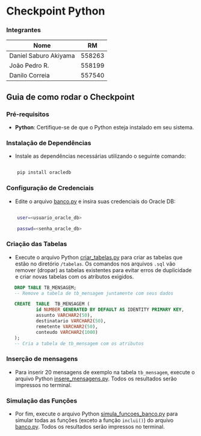 
# Checkpoint Python

### Integrantes 
| Nome | RM | 
|------------------------|--------| 
| Daniel Saburo Akiyama | 558263 | 
| João Pedro R. | 558199 | 
| Danilo Correia | 557540 |

## Guia de como rodar o Checkpoint

### Pré-requisitos

-  **Python**: Certifique-se de que o Python esteja instalado em seu sistema.

### Instalação de Dependências

- Instale as dependências necessárias utilizando o seguinte comando:

```bash

	pip install oracledb

```

### Configuração de Credenciais

-  Edite o arquivo [banco.py](./banco.py) e insira suas credenciais do Oracle DB:

```bash

	user=<usuario_oracle_db>

	passwd=<senha_oracle_db>

```

### Criação das Tabelas

- Execute o arquivo Python [criar_tabelas.py](./criar_tabelas.py) para criar as tabelas que estão no diretório `/tabelas`. Os comandos nos arquivos `.sql` vão remover (dropar) as tabelas existentes para evitar erros de duplicidade e criar novas tabelas com os atributos exigidos.

 ```sql 
	DROP TABLE TB_MENSAGEM;
	-- Remove a tabela de tb_mensagem juntamente com seus dados

	CREATE  TABLE  TB_MENSAGEM (
			id NUMBER GENERATED BY DEFAULT AS IDENTITY PRIMARY KEY,
			assunto VARCHAR2(50),
			destinatario VARCHAR2(50),
			remetente VARCHAR2(50),
			conteudo VARCHAR2(1000)
	);
	-- Cria a tabela de tb_mensagem com os atributos
```

### Inserção de mensagens

- Para inserir 20 mensagens de exemplo na tabela `tb_mensagem`, execute o arquivo Python [insere_mensagens.py](./insere_mensagens.py). Todos os resultados serão impressos no terminal.

### Simulação das Funções

- Por fim, execute o arquivo Python   [simula_funcoes_banco.py](./simula_funcoes_banco.py) para simular todas as funções (exceto a função `inclui()`) do arquivo  [banco.py](./banco.py). Todos os resultados serão impressos no terminal.

